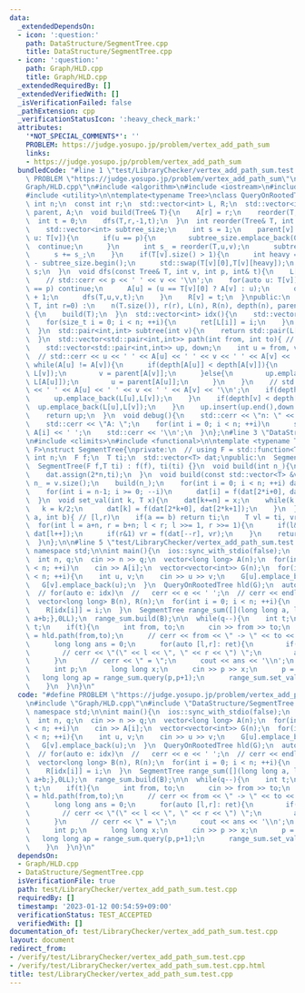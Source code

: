 ```yaml
---
data:
  _extendedDependsOn:
  - icon: ':question:'
    path: DataStructure/SegmentTree.cpp
    title: DataStructure/SegmentTree.cpp
  - icon: ':question:'
    path: Graph/HLD.cpp
    title: Graph/HLD.cpp
  _extendedRequiredBy: []
  _extendedVerifiedWith: []
  _isVerificationFailed: false
  _pathExtension: cpp
  _verificationStatusIcon: ':heavy_check_mark:'
  attributes:
    '*NOT_SPECIAL_COMMENTS*': ''
    PROBLEM: https://judge.yosupo.jp/problem/vertex_add_path_sum
    links:
    - https://judge.yosupo.jp/problem/vertex_add_path_sum
  bundledCode: "#line 1 \"test/LibraryChecker/vertex_add_path_sum.test.cpp\"\n#define\
    \ PROBLEM \"https://judge.yosupo.jp/problem/vertex_add_path_sum\"\n\n#line 1 \"\
    Graph/HLD.cpp\"\n#include <algorithm>\n#include <iostream>\n#include <vector>\n\
    #include <utility>\n\ntemplate<typename Tree>\nclass QueryOnRootedTree {\n  const\
    \ int n;\n  const int r;\n  std::vector<int> L, R;\n  std::vector<int> depth,\
    \ parent, A;\n  void build(Tree& T){\n    A[r] = r;\n    reorder(T,r,-1);\n  \
    \  int t = 0;\n    dfs(T,r,-1,t);\n  }\n  int reorder(Tree& T, int v, int p){\n\
    \    std::vector<int> subtree_size;\n    int s = 1;\n    parent[v] = p;\n    for(auto\
    \ u: T[v]){\n      if(u == p){\n        subtree_size.emplace_back(0);\n      \
    \  continue;\n      }\n      int s_ = reorder(T,u,v);\n      subtree_size.emplace_back(s_);\n\
    \      s += s_;\n    }\n    if(T[v].size() > 1){\n      int heavy = std::max_element(subtree_size.begin(),subtree_size.end())\
    \ - subtree_size.begin();\n      std::swap(T[v][0],T[v][heavy]);\n    }\n    return\
    \ s;\n  }\n  void dfs(const Tree& T, int v, int p, int& t){\n    L[v] = t++;\n\
    \    // std::cerr << p << ' ' << v << '\\n';\n    for(auto u: T[v]){\n      if(u\
    \ == p) continue;\n      A[u] = (u == T[v][0] ? A[v] : u);\n      depth[u] = depth[v]\
    \ + 1;\n      dfs(T,u,v,t);\n    }\n    R[v] = t;\n  }\npublic:\n  QueryOnRootedTree(Tree\
    \ T, int r=0) :\n    n(T.size()), r(r), L(n), R(n), depth(n), parent(n), A(n)\
    \ {\n    build(T);\n  }\n  std::vector<int> idx(){\n    std::vector<int> ret(n);\n\
    \    for(size_t i = 0; i < n; ++i){\n      ret[L[i]] = i;\n    }\n    return ret;\n\
    \  }\n  std::pair<int,int> subtree(int v){\n    return std::pair(L[v],R[v]);\n\
    \  }\n  std::vector<std::pair<int,int>> path(int from, int to){ // [li, ri]\n\
    \    std::vector<std::pair<int,int>> up, down;\n    int u = from, v = to;\n  \
    \  // std::cerr << u << ' ' << A[u] << ' ' << v << ' ' << A[v] << '\\n';\n   \
    \ while(A[u] != A[v]){\n      if(depth[A[u]] < depth[A[v]]){\n        down.emplace_back(L[A[v]],\
    \ L[v]);\n        v = parent[A[v]];\n      }else{\n        up.emplace_back(L[u],\
    \ L[A[u]]);\n        u = parent[A[u]];\n      }\n    }\n    // std::cerr << u\
    \ << ' ' << A[u] << ' ' << v << ' ' << A[v] << '\\n';\n    if(depth[u] <= depth[v]){\n\
    \      up.emplace_back(L[u],L[v]);\n    }\n    if(depth[v] < depth[u]){\n    \
    \  up.emplace_back(L[u],L[v]);\n    }\n    up.insert(up.end(),down.rbegin(),down.rend());\n\
    \    return up;\n  }\n  void debug(){\n    std::cerr << \"n: \" << n << '\\n';\n\
    \    std::cerr << \"A: \";\n    for(int i = 0; i < n; ++i)\n      std::cerr <<\
    \ A[i] << ' ';\n    std::cerr << '\\n';\n  }\n};\n#line 3 \"DataStructure/SegmentTree.cpp\"\
    \n#include <climits>\n#include <functional>\n\ntemplate <typename T, typename\
    \ F>\nstruct SegmentTree{\nprivate:\n  // using F = std::function<T(T,T)>;\n \
    \ int n;\n  F f;\n  T ti;\n  std::vector<T> dat;\npublic:\n  SegmentTree(){};\n\
    \  SegmentTree(F f,T ti) : f(f), ti(ti) {}\n  void build(int n_){\n    n = n_;\n\
    \    dat.assign(2*n,ti);\n  }\n  void build(const std::vector<T> &v){\n    int\
    \ n_ = v.size();\n    build(n_);\n    for(int i = 0; i < n; ++i) dat[n+i] = v[i];\n\
    \    for(int i = n-1; i >= 0; --i)\n      dat[i] = f(dat[2*i+0], dat[2*i+1]);\n\
    \  }\n  void set_val(int k, T x){\n    dat[k+=n] = x;\n    while(k > 0){\n   \
    \   k = k/2;\n      dat[k] = f(dat[2*k+0], dat[2*k+1]);\n    }\n  }\n  T query(int\
    \ a, int b){ // [l,r)\n    if(a == b) return ti;\n    T vl = ti, vr = ti;\n  \
    \  for(int l = a+n, r = b+n; l < r; l >>= 1, r >>= 1){\n      if(l&1) vl = f(vl,\
    \ dat[l++]);\n      if(r&1) vr = f(dat[--r], vr);\n    }\n    return f(vl, vr);\n\
    \  }\n};\n\n#line 5 \"test/LibraryChecker/vertex_add_path_sum.test.cpp\"\n\nusing\
    \ namespace std;\n\nint main(){\n  ios::sync_with_stdio(false);\n  cin.tie(nullptr);\n\
    \  int n, q;\n  cin >> n >> q;\n  vector<long long> A(n);\n  for(int i = 0; i\
    \ < n; ++i)\n    cin >> A[i];\n  vector<vector<int>> G(n);\n  for(int i = 0; i+1\
    \ < n; ++i){\n    int u, v;\n    cin >> u >> v;\n    G[u].emplace_back(v);\n \
    \   G[v].emplace_back(u);\n  }\n  QueryOnRootedTree hld(G);\n  auto idx = hld.idx();\n\
    \  // for(auto e: idx)\n  //   cerr << e << ' ';\n  // cerr << endl;\n  // hld.debug();\n\
    \  vector<long long> B(n), R(n);\n  for(int i = 0; i < n; ++i){\n    B[i] = A[idx[i]];\n\
    \    R[idx[i]] = i;\n  }\n  SegmentTree range_sum([](long long a, long long b){return\
    \ a+b;},0LL);\n  range_sum.build(B);\n\n  while(q--){\n    int t;\n    cin >>\
    \ t;\n    if(t){\n      int from, to;\n      cin >> from >> to;\n      auto ret\
    \ = hld.path(from,to);\n      // cerr << from << \" -> \" << to << \" : \";\n\
    \      long long ans = 0;\n      for(auto [l,r]: ret){\n        if(r < l) swap(l,r);\n\
    \        // cerr << \"(\" << l << \", \" << r << \") \";\n        ans += range_sum.query(l,r+1);\n\
    \      }\n      // cerr << \" = \";\n      cout << ans << '\\n';\n    }else{\n\
    \      int p;\n      long long x;\n      cin >> p >> x;\n      p = R[p];\n   \
    \   long long ap = range_sum.query(p,p+1);\n      range_sum.set_val(p,ap+x);\n\
    \    }\n  }\n}\n"
  code: "#define PROBLEM \"https://judge.yosupo.jp/problem/vertex_add_path_sum\"\n\
    \n#include \"Graph/HLD.cpp\"\n#include \"DataStructure/SegmentTree.cpp\"\n\nusing\
    \ namespace std;\n\nint main(){\n  ios::sync_with_stdio(false);\n  cin.tie(nullptr);\n\
    \  int n, q;\n  cin >> n >> q;\n  vector<long long> A(n);\n  for(int i = 0; i\
    \ < n; ++i)\n    cin >> A[i];\n  vector<vector<int>> G(n);\n  for(int i = 0; i+1\
    \ < n; ++i){\n    int u, v;\n    cin >> u >> v;\n    G[u].emplace_back(v);\n \
    \   G[v].emplace_back(u);\n  }\n  QueryOnRootedTree hld(G);\n  auto idx = hld.idx();\n\
    \  // for(auto e: idx)\n  //   cerr << e << ' ';\n  // cerr << endl;\n  // hld.debug();\n\
    \  vector<long long> B(n), R(n);\n  for(int i = 0; i < n; ++i){\n    B[i] = A[idx[i]];\n\
    \    R[idx[i]] = i;\n  }\n  SegmentTree range_sum([](long long a, long long b){return\
    \ a+b;},0LL);\n  range_sum.build(B);\n\n  while(q--){\n    int t;\n    cin >>\
    \ t;\n    if(t){\n      int from, to;\n      cin >> from >> to;\n      auto ret\
    \ = hld.path(from,to);\n      // cerr << from << \" -> \" << to << \" : \";\n\
    \      long long ans = 0;\n      for(auto [l,r]: ret){\n        if(r < l) swap(l,r);\n\
    \        // cerr << \"(\" << l << \", \" << r << \") \";\n        ans += range_sum.query(l,r+1);\n\
    \      }\n      // cerr << \" = \";\n      cout << ans << '\\n';\n    }else{\n\
    \      int p;\n      long long x;\n      cin >> p >> x;\n      p = R[p];\n   \
    \   long long ap = range_sum.query(p,p+1);\n      range_sum.set_val(p,ap+x);\n\
    \    }\n  }\n}\n"
  dependsOn:
  - Graph/HLD.cpp
  - DataStructure/SegmentTree.cpp
  isVerificationFile: true
  path: test/LibraryChecker/vertex_add_path_sum.test.cpp
  requiredBy: []
  timestamp: '2023-01-12 00:54:59+09:00'
  verificationStatus: TEST_ACCEPTED
  verifiedWith: []
documentation_of: test/LibraryChecker/vertex_add_path_sum.test.cpp
layout: document
redirect_from:
- /verify/test/LibraryChecker/vertex_add_path_sum.test.cpp
- /verify/test/LibraryChecker/vertex_add_path_sum.test.cpp.html
title: test/LibraryChecker/vertex_add_path_sum.test.cpp
---
```

